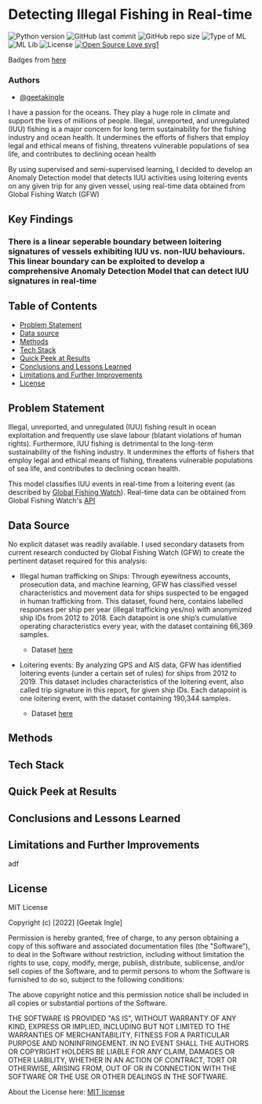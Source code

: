 # Detecting Illegal Fishing in Real-time

![Python version](https://img.shields.io/badge/Python%20version-3.9%2B-lightgrey)
![GitHub last commit](https://img.shields.io/github/last-commit/geetakingle/Detecting-Illegal-Fishing)
![GitHub repo size](https://img.shields.io/github/repo-size/geetakingle/Detecting-Illegal-Fishing)
![Type of ML](https://img.shields.io/badge/ML-Supervised%2FSemi--Supervised-red)
![ML Lib](https://img.shields.io/badge/ML%20Lib-scikit--learn-blueviolet)
![License](https://img.shields.io/badge/License-MIT-green)
[![Open Source Love svg1](https://badges.frapsoft.com/os/v1/open-source.svg?v=103)](https://github.com/ellerbrock/open-source-badges/)

Badges from [here](https://shields.io/)

### Authors

- [@geetakingle](https://www.github.com/geetakingle)

I have a passion for the oceans. They play a huge role in climate and support the lives of millions of people. Illegal, unreported, and unregulated (IUU) fishing is a major concern for long term sustainability for the fishing industry and ocean health. It undermines the efforts of fishers that employ legal and ethical means of fishing, threatens vulnerable populations of sea life, and contributes to declining ocean health

By using supervised and semi-supervised learning, I decided to develop an Anomaly Detection model that detects IUU activities using loitering events on any given trip for any given vessel, using real-time data obtained from Global Fishing Watch (GFW)

## Key Findings

### There is a linear seperable boundary between loitering signatures of vessels exhibiting IUU vs. non-IUU behaviours. This linear boundary can be exploited to develop a comprehensive Anomaly Detection Model that can detect IUU signatures in real-time

## Table of Contents

  - [Problem Statement](#problem-statement)
  - [Data source](#data-source)
  - [Methods](#methods)
  - [Tech Stack](#tech-stack)
  - [Quick Peek at Results](#quick-peek-at-results)
  - [Conclusions and Lessons Learned](#conclusions-and-lessons-learned)
  - [Limitations and Further Improvements](#limitation-and-further-improvements)
  - [License](#license)


## Problem Statement

Illegal, unreported, and unregulated (IUU) fishing result in ocean exploitation and frequently use slave labour (blatant violations of human rights). Furthermore, IUU fishing is detrimental to the long-term sustainability of the fishing industry. It undermines the efforts of fishers that employ legal and ethical means of fishing, threatens vulnerable populations of sea life, and contributes to declining ocean health.

This model classifies IUU events in real-time from a loitering event (as described by [Global Fishing Watch](https://globalfishingwatch.org/faqs/what-is-loitering-event/)). Real-time data can be obtained from Global Fishing Watch's [API](https://globalfishingwatch.org/our-apis/)

## Data Source

No explicit dataset was readily available. I used secondary datasets from current research conducted by Global Fishing Watch (GFW) to create the pertinent dataset required for this analysis: 

- Illegal human trafficking on Ships: Through eyewitness accounts, prosecution data, and machine learning, GFW has classified vessel characteristics and movement data for ships suspected to be engaged in human trafficking from. This dataset, found here, contains labelled responses per ship per year (illegal trafficking yes/no) with anonymized ship IDs from 2012 to 2018. Each datapoint is one ship’s cumulative operating characteristics every year, with the dataset containing 66,369 samples.
    - Dataset [here](https://github.com/emlab-ucsb/slavery-in-fisheries.git)

- Loitering events: By analyzing GPS and AIS data, GFW has identified loitering events (under a certain set of rules) for ships from 2012 to 2019. This dataset includes characteristics of the loitering event, also called trip signature in this report, for given ship IDs. Each datapoint is one loitering event, with the dataset containing 190,344 samples.
    - Dataset [here](https://globalfishingwatch.org/data-download/datasets/public-revealing-the-supply-chain-at-sea-2021)


## Methods



## Tech Stack


## Quick Peek at Results


## Conclusions and Lessons Learned


## Limitations and Further Improvements

adf

## License

MIT License

Copyright (c) [2022] [Geetak Ingle]

Permission is hereby granted, free of charge, to any person obtaining a copy
of this software and associated documentation files (the "Software"), to deal
in the Software without restriction, including without limitation the rights
to use, copy, modify, merge, publish, distribute, sublicense, and/or sell
copies of the Software, and to permit persons to whom the Software is
furnished to do so, subject to the following conditions:

The above copyright notice and this permission notice shall be included in all
copies or substantial portions of the Software.

THE SOFTWARE IS PROVIDED "AS IS", WITHOUT WARRANTY OF ANY KIND, EXPRESS OR
IMPLIED, INCLUDING BUT NOT LIMITED TO THE WARRANTIES OF MERCHANTABILITY,
FITNESS FOR A PARTICULAR PURPOSE AND NONINFRINGEMENT. IN NO EVENT SHALL THE
AUTHORS OR COPYRIGHT HOLDERS BE LIABLE FOR ANY CLAIM, DAMAGES OR OTHER
LIABILITY, WHETHER IN AN ACTION OF CONTRACT, TORT OR OTHERWISE, ARISING FROM,
OUT OF OR IN CONNECTION WITH THE SOFTWARE OR THE USE OR OTHER DEALINGS IN THE
SOFTWARE.

About the License here: [MIT license](https://choosealicense.com/licenses/mit/) 